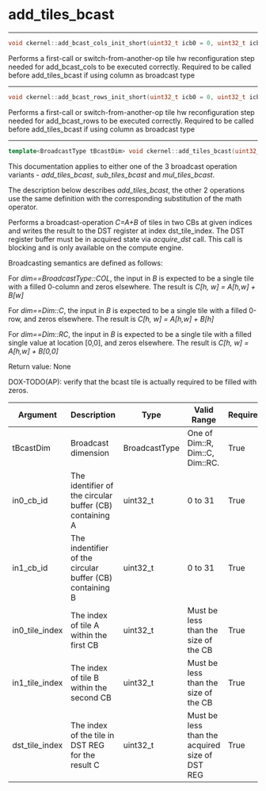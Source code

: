 # add_tiles_bcast

---
```cpp
void ckernel::add_bcast_cols_init_short(uint32_t icb0 = 0, uint32_t icb1 = 1)void ckernel::add_bcast_cols_init_short(uint32_t icb0 = 0, uint32_t icb1 = 1)
```

Performs a first-call or switch-from-another-op tile hw reconfiguration step needed for add_bcast_cols to be executed correctly. Required to be called before add_tiles_bcast if using column as broadcast type 

---
```cpp
void ckernel::add_bcast_rows_init_short(uint32_t icb0 = 0, uint32_t icb1 = 1)void ckernel::add_bcast_rows_init_short(uint32_t icb0 = 0, uint32_t icb1 = 1)
```

Performs a first-call or switch-from-another-op tile hw reconfiguration step needed for add_bcast_rows to be executed correctly. Required to be called before add_tiles_bcast if using column as broadcast type 

---
```cpp
template<BroadcastType tBcastDim> void ckernel::add_tiles_bcast(uint32_t icb0, uint32_t icb1, uint32_t itile0, uint32_t itile1, uint32_t idst)template<BroadcastType tBcastDim>void ckernel::add_tiles_bcast(uint32_t icb0, uint32_t icb1, uint32_t itile0, uint32_t itile1, uint32_t idst)
```

This documentation applies to either one of the 3 broadcast operation variants - *add_tiles_bcast*, *sub_tiles_bcast* and *mul_tiles_bcast*.

The description below describes *add_tiles_bcast*, the other 2 operations use the same definition with the corresponding substitution of the math operator.

Performs a broadcast-operation *C=A+B* of tiles in two CBs at given indices and writes the result to the DST register at index dst_tile_index. The DST register buffer must be in acquired state via *acquire_dst* call. This call is blocking and is only available on the compute engine.

Broadcasting semantics are defined as follows:

For *dim==BroadcastType::COL*, the input in *B* is expected to be a single tile with a filled 0-column and zeros elsewhere. The result is *C[h, w] = A[h,w] + B[w]*

For *dim==Dim::C*, the input in *B* is expected to be a single tile with a filled 0-row, and zeros elsewhere. The result is *C[h, w] = A[h,w] + B[h]*

For *dim==Dim::RC*, the input in *B* is expected to be a single tile with a filled single value at location [0,0], and zeros elsewhere. The result is *C[h, w] = A[h,w] + B[0,0]*

Return value: None

DOX-TODO(AP): verify that the bcast tile is actually required to be filled with zeros.

| Argument       | Description                                              | Type          | Valid Range                                    | Required       |
|----------------|----------------------------------------------------------|---------------|------------------------------------------------|----------------|
| tBcastDim      | Broadcast dimension                                      | BroadcastType | One of Dim::R, Dim::C, Dim::RC.                | True           |
| in0_cb_id      | The identifier of the circular buffer (CB) containing A  | uint32_t      | 0 to 31                                        | True           |
| in1_cb_id      | The indentifier of the circular buffer (CB) containing B | uint32_t      | 0 to 31                                        | True           |
| in0_tile_index | The index of tile A within the first CB                  | uint32_t      | Must be less than the size of the CB           | True           |
| in1_tile_index | The index of tile B within the second CB                 | uint32_t      | Must be less than the size of the CB           | True           |
| dst_tile_index | The index of the tile in DST REG for the result C        | uint32_t      | Must be less than the acquired size of DST REG | True           |

